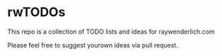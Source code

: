 # rwTODOs

This repo is a collection of TODO lists and ideas for raywenderlich.com

Please feel free to suggest yourown ideas via pull request.
